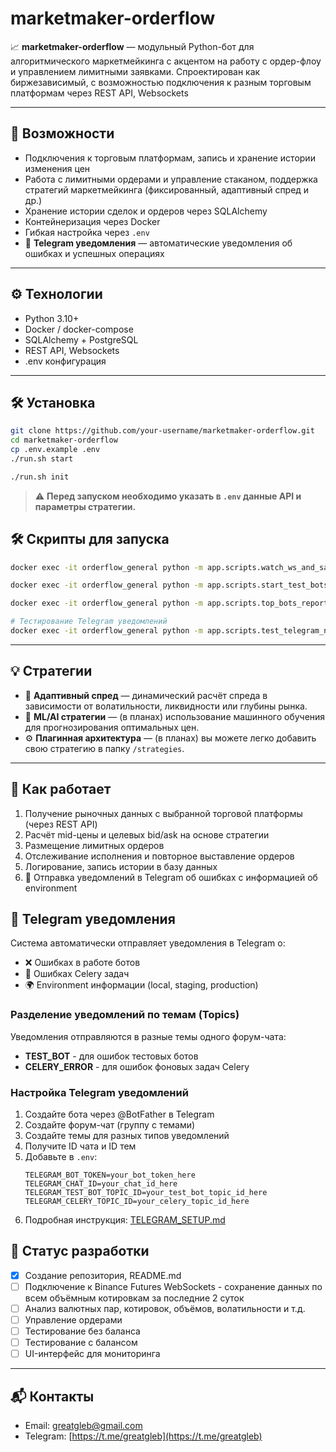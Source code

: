 # marketmaker-orderflow

📈 **marketmaker-orderflow** — модульный Python-бот для алгоритмического маркетмейкинга с акцентом на работу с ордер-флоу и управлением лимитными заявками. Спроектирован как биржезависимый, с возможностью подключения к разным торговым платформам через REST API, Websockets

---

## 🚀 Возможности

- Подключения к торговым платформам, запись и хранение истории изменения цен
- Работа с лимитными ордерами и управление стаканом, поддержка стратегий маркетмейкинга (фиксированный, адаптивный спред и др.)
- Хранение истории сделок и ордеров через SQLAlchemy
- Контейнеризация через Docker
- Гибкая настройка через `.env`
- 📱 **Telegram уведомления** — автоматические уведомления об ошибках и успешных операциях

---

## ⚙️ Технологии

- Python 3.10+
- Docker / docker-compose
- SQLAlchemy + PostgreSQL
- REST API, Websockets
- .env конфигурация

---

## 🛠 Установка

```bash
git clone https://github.com/your-username/marketmaker-orderflow.git
cd marketmaker-orderflow
cp .env.example .env
./run.sh start

./run.sh init
```
> ⚠️ **Перед запуском необходимо указать в `.env` данные API и параметры стратегии.**

## 🛠 Скрипты для запуска

```bash
docker exec -it orderflow_general python -m app.scripts.watch_ws_and_save

docker exec -it orderflow_general python -m app.scripts.start_test_bots

docker exec -it orderflow_general python -m app.scripts.top_bots_report

# Тестирование Telegram уведомлений
docker exec -it orderflow_general python -m app.scripts.test_telegram_notifications
```

---

## 💡 Стратегии

- 🔄 **Адаптивный спред** — динамический расчёт спреда в зависимости от волатильности, ликвидности или глубины рынка.
- 🧠 **ML/AI стратегии** — (в планах) использование машинного обучения для прогнозирования оптимальных цен.
- ⚙️ **Плагинная архитектура** — (в планах) вы можете легко добавить свою стратегию в папку `/strategies`.

---

## 🧠 Как работает

1. Получение рыночных данных с выбранной торговой платформы (через REST API)
2. Расчёт mid-цены и целевых bid/ask на основе стратегии
3. Размещение лимитных ордеров
4. Отслеживание исполнения и повторное выставление ордеров
5. Логирование, запись истории в базу данных
6. 📱 Отправка уведомлений в Telegram об ошибках с информацией об environment

## 📱 Telegram уведомления

Система автоматически отправляет уведомления в Telegram о:
- ❌ Ошибках в работе ботов
- 🔧 Ошибках Celery задач
- 🌍 Environment информации (local, staging, production)

### Разделение уведомлений по темам (Topics)

Уведомления отправляются в разные темы одного форум-чата:
- **TEST_BOT** - для ошибок тестовых ботов
- **CELERY_ERROR** - для ошибок фоновых задач Celery

### Настройка Telegram уведомлений

1. Создайте бота через @BotFather в Telegram
2. Создайте форум-чат (группу с темами)
3. Создайте темы для разных типов уведомлений
4. Получите ID чата и ID тем
5. Добавьте в `.env`:
   ```env
   TELEGRAM_BOT_TOKEN=your_bot_token_here
   TELEGRAM_CHAT_ID=your_chat_id_here
   TELEGRAM_TEST_BOT_TOPIC_ID=your_test_bot_topic_id_here
   TELEGRAM_CELERY_TOPIC_ID=your_celery_topic_id_here
   ```
6. Подробная инструкция: [TELEGRAM_SETUP.md](general/TELEGRAM_SETUP.md)

## 📅 Статус разработки

- [x] Создание репозитория, README.md 
- [ ] Подключение к Binance Futures WebSockets - сохранение данных по всем объёмным котировкам за последние 2 суток
- [ ] Анализ валютных пар, котировок, объёмов, волатильности и т.д.
- [ ] Управление ордерами
- [ ] Тестирование без баланса
- [ ] Тестирование с балансом
- [ ] UI-интерфейс для мониторинга  

---

## 📬 Контакты

- Email: [greatgleb@gmail.com](mailto:greatgleb@gmail)  
- Telegram: [https://t.me/greatgleb](https://t.me/greatgleb)
